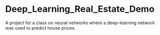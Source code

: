 # Deep_Learning_Real_Estate_Demo
A project for a class on neural networks where a deep-learning network was used to predict house prices. 
